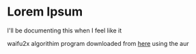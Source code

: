 # Lorem Ipsum

I'll be documenting this when I feel like it

waifu2x algorithim program downloaded from [here](https://github.com/DeadSix27/waifu2x-converter-cpp) using the aur